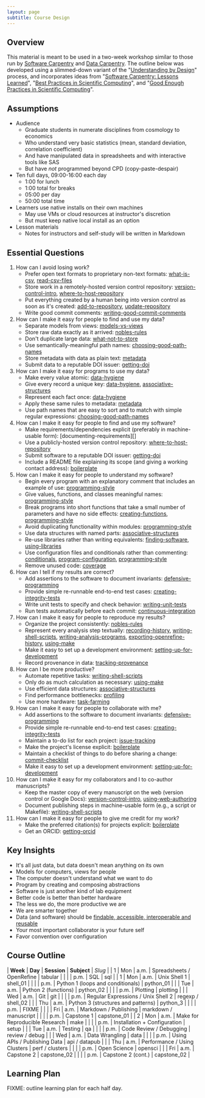 ```yaml
---
layout: page
subtitle: Course Design
---
```

## Overview

This material is meant to be used in a two-week workshop
similar to those run by [Software Carpentry][swc-website] and [Data Carpentry][dc-website].
The outline below was developed using a slimmed-down variant of the "[Understanding by Design][ubd-overview]" process,
and incorporates ideas from
"[Software Carpentry: Lessons Learned][swc-lessons-learned]",
"[Best Practices in Scientific Computing][best-practices]",
and "[Good Enough Practices in Scientific Computing][good-enough-practices]".

## Assumptions

* Audience
  * Graduate students in numerate disciplines from cosmology to economics
  * Who understand very basic statistics (mean, standard deviation, correlation coefficient)
  * And have manipulated data in spreadsheets and with interactive tools like SAS
  * But have *not* programmed beyond CPD (copy-paste-despair)
* Ten full days, 09:00-16:00 each day
  * 1:00 for lunch
  * 1:00 total for breaks
  * 05:00 per day
  * 50:00 total time
* Learners use native installs on their own machines
  * May use VMs or cloud resources at instructor's discretion
  * But must keep native local install as an option
* Lesson materials
  * Notes for instructors and self-study will be written in Markdown

## Essential Questions

01. How can I avoid losing work?
    * Prefer open text formats to proprietary non-text formats: [what-is-csv][], [read-csv-files][]
    * Store work in a remotely-hosted version control repository: [version-control-intro][], [where-to-host-repository][]
    * Put everything created by a human being into version control as soon as it's created: [add-to-repository][], [update-repository][]
    * Write good commit comments: [writing-good-commit-comments][]
02. How can I make it easy for people to find and use my data?
    * Separate models from views: [models-vs-views][]
    * Store raw data exactly as it arrived: [nobles-rules][]
    * Don't duplicate large data: [what-not-to-store][]
    * Use semantically-meaningful path names: [choosing-good-path-names][]
    * Store metadata with data as plain text: [metadata][]
    * Submit data to a reputable DOI issuer: [getting-doi][]
03. How can I make it easy for programs to use my data?
    * Make every value atomic: [data-hygiene][]
    * Give every record a unique key: [data-hygiene][], [associative-structures][]
    * Represent each fact once: [data-hygiene][]
    * Apply these same rules to metadata: [metadata][]
    * Use path names that are easy to sort and to match with simple regular expressions: [choosing-good-path-names][]
04. How can I make it easy for people to find and use my software?
    * Make requirements/dependencies explicit (preferably in machine-usable form): [documenting-requirements][]
    * Use a publicly-hosted version control repository: [where-to-host-repository][]
    * Submit software to a reputable DOI issuer: [getting-doi][]
    * Include a README file explaining its scope (and giving a working contact address): [boilerplate][]
05. How can I make it easy for people to understand my software?
    * Begin every program with an explanatory comment that includes an example of use: [programming-style][]
    * Give values, functions, and classes meaningful names: [programming-style][]
    * Break programs into short functions that take a small number of parameters and have no side effects: [creating-functions][], [programming-style][]
    * Avoid duplicating functionality within modules: [programming-style][]
    * Use data structures with named parts: [associative-structures][]
    * Re-use libraries rather than writing equivalents: [finding-software][], [using-libraries][]
    * Use configuration files and conditionals rather than commenting: [conditionals][], [program-configuration][], [programming-style][]
    * Remove unused code: [coverage][]
06. How can I tell if my results are correct?
    * Add assertions to the software to document invariants: [defensive-programming][]
    * Provide simple re-runnable end-to-end test cases: [creating-integrity-tests][]
    * Write unit tests to specify and check behavior: [writing-unit-tests][]
    * Run tests automatically before each commit: [continuous-integration][]
07. How can I make it easy for people to reproduce my results?
    * Organize the project consistently: [nobles-rules][]
    * Represent every analysis step textually: [recording-history][], [writing-shell-scripts][], [writing-analysis-programs][], [exporting-openrefine-history][], [using-make][]
    * Make it easy to set up a development environment: [setting-up-for-development][]
    * Record provenance in data: [tracking-provenance][]
08. How can I be more productive?
    * Automate repetitive tasks: [writing-shell-scripts][]
    * Only do as much calculation as necessary: [using-make][]
    * Use efficient data structures: [associative-structures][]
    * Find performance bottlenecks: [profiling][]
    * Use more hardware: [task-farming][]
09. How can I make it easy for people to collaborate with me?
    * Add assertions to the software to document invariants: [defensive-programming][]
    * Provide simple re-runnable end-to-end test cases: [creating-integrity-tests][]
    * Maintain a to-do list for each project: [issue-tracking][]
    * Make the project's license explicit: [boilerplate][]
    * Maintain a checklist of things to do before sharing a change: [commit-checklist][]
    * Make it easy to set up a development environment: [setting-up-for-development][]
10. How can I make it easy for my collaborators and I to co-author manuscripts?
    * Keep the master copy of every manuscript on the web (version control or Google Docs): [version-control-intro][], [using-web-authoring][]
    * Document publishing steps in machine-usable form (e.g., a script or Makefile): [writing-shell-scripts][]
11. How can I make it easy for people to give me credit for my work?
    * Make the preferred citation(s) for projects explicit: [boilerplate][]
    * Get an ORCID: [getting-orcid][]

## Key Insights

* It's all just data, but data doesn't mean anything on its own
* Models for computers, views for people
* The computer doesn't understand what we want to do
* Program by creating and composing abstractions
* Software is just another kind of lab equipment
* Better code is better than better hardware
* The less we do, the more productive we are
* We are smarter together
* Data (and software) should be [findable, accessible, interoperable and reusable][fair-data]
* Your most important collaborator is your future self
* Favor convention over configuration

## Course Outline

| **Week** | **Day** | **Session** | **Subject**                        | *Slug*               |
| 1        | Mon     | a.m.        | Spreadsheets / OpenRefine            | tabular                |
|          |         | p.m.        | SQL                                  | sql                    |
| 1        | Mon     | a.m.        | Unix Shell 1                         | shell_01               |
|          |         | p.m.        | Python 1 (loops and conditionals)    | python_01              |
|          | Tue     | a.m.        | Python 2 (functions)                 | python_02              |
|          |         | p.m.        | Plotting                             | plotting               |
|          | Wed     | a.m.        | Git                                  | git                    |
|          |         | p.m.        | Regular Expressions / Unix Shell 2   | regexp / shell_02      |
|          | Thu     | a.m.        | Python 3 (structures and patterns)   | python_3               |
|          |         | p.m.        | FIXME                                |                        |
|          | Fri     | a.m.        | Markdown / Publishing                | markdown / manuscript  |
|          |         | p.m.        | Capstone 1                           | capstone_01            |
| 2        | Mon     | a.m.        | Make for Reproducible Research       | make                   |
|          |         | p.m.        | Installation + Configuration         | setup                  |
|          | Tue     | a.m.        | Testing                              | qa                     |
|          |         | p.m.        | Code Review / Debugging              | review / debug         |
|          | Wed     | a.m.        | Data Wrangling                       | data                   |
|          |         | p.m.        | Using APIs / Publishing Data         | api / datapub          |
|          | Thu     | a.m.        | Performance / Using Clusters         | perf / clusters        |
|          |         | p.m.        | Open Science                         | opensci                |
|          | Fri     | a.m.        | Capstone 2                           | capstone_02            |
|          |         | p.m.        | Capstone 2 (cont.)                   | capstone_02            |

## Learning Plan

FIXME: outline learning plan for each half day.

[best-practices]: http://journals.plos.org/plosbiology/article?id=10.1371/journal.pbio.1001745 "Best Practices in Scientific Computing"
[dc-website]: http://datacarpentry.org "Data Carpentry website"
[fair-data]: http://datafairport.org/fair-principles-living-document-menu "FAIR Data"
[good-enough-practices]: http://github.com/swcarpentry/good-enough-practices-in-scientific-computing/ "Good Enough Practices in Scientific Computing"
[noble-rules]: http://journals.plos.org/ploscompbiol/article?id=10.1371/journal.pcbi.1000424 "A Quick Guide to Organizing Computational Biology Projects"
[swc-lessons-learned]: http://f1000research.com/articles/3-62/v2 "Software Carpentry: Lessons Learned"
[swc-website]: http://software-carpentry.org "Software Carpentry website"
[ubd-overview]: http://www.grantwiggins.org/documents/UbDQuikvue1005.pdf "Overview of Understanding by Design & the Design Template"

[add-to-repository]: path.html "Adding Files to a Repository"
[associative-structures]: path.html "Associative Data Structures"
[boilerplate]: path.html "Project Boilerplate"
[choosing-good-path-names]: path.html "Choosing Good Path Names"
[commit-checklist]: path.html "Creating a Commit Checklist"
[conditionals]: path.html "Conditional Expressions"
[continuous-integration]: path.html "Continuous Integration"
[coverage]: path.html "Coverage Analysis"
[creating-functions]: path.html "Creating Functions"
[creating-integrity-tests]: path.html "Creating Integrity Tests"
[data-hygiene]: path.html "Data Hygiene"
[defensive-programming]: path.html "Defensive Programming"
[exporting-openrefine-history]: path.html "Exporting OpenRefine History"
[finding-software]: path.html "Finding Software"
[getting-doi]: path.html "Using DOIs"
[getting-orcid]: path.html "Using ORCIDs"
[issue-tracking]: path.html "Issue Tracking"
[metadata]: path.html "Storing Metadata"
[models-vs-views]: path.html "Models vs. Views"
[nobles-rules]: path.html "Noble's Rules for Organizing Projects"
[profiling]: path.html "Profiling Performance"
[program-configuration]: path.html "Configuring Programs"
[programming-style]: path.html "Programming Style"
[read-csv-files]: path.html "Reading CSV Files"
[recording-history]: path.html "Recording History"
[setting-up-for-development]: path.html "Setting Up for Development"
[task-farming]: path.html "Task Farming"
[tracking-provenance]: path.html "Tracking Provenance"
[update-repository]: path.html "Updating a Repository"
[using-libraries]: path.html "Using Libraries"
[using-make]: path.html "Using Make"
[using-web-authoring]: path.html "Using Web-based Authoring Tools"
[version-control-intro]: path.html "Introducing Version Control"
[what-is-csv]: path.html "CSV Format"
[what-not-to-store]: path.html "What Not to Put in Version Control"
[where-to-host-repository]: path.html "Repository Hosting Options"
[writing-analysis-programs]: path.html "Writing Analysis Programs"
[writing-good-commit-comments]: path.html "Writing Good Commit Comments"
[writing-shell-scripts]: path.html "Writing Shell Scripts"
[writing-unit-tests]: path.html "Writing Unit Tests"
